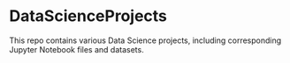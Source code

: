 # DataScienceProjects
This repo contains various Data Science projects, including corresponding Jupyter Notebook files and datasets.
